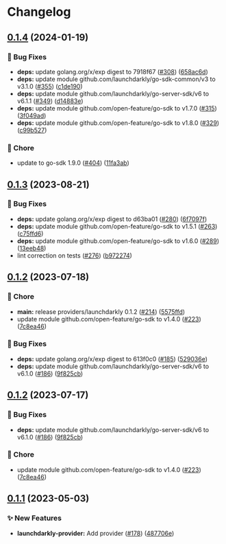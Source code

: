 # Changelog

## [0.1.4](https://github.com/open-feature/go-sdk-contrib/compare/providers/launchdarkly/v0.1.3...providers/launchdarkly/v0.1.4) (2024-01-19)


### 🐛 Bug Fixes

* **deps:** update golang.org/x/exp digest to 7918f67 ([#308](https://github.com/open-feature/go-sdk-contrib/issues/308)) ([658ac6d](https://github.com/open-feature/go-sdk-contrib/commit/658ac6dee60ae9b455ead73e63b70b1cfed0444f))
* **deps:** update module github.com/launchdarkly/go-sdk-common/v3 to v3.1.0 ([#355](https://github.com/open-feature/go-sdk-contrib/issues/355)) ([c1de190](https://github.com/open-feature/go-sdk-contrib/commit/c1de190948cb33d9e5fd04a3ffad2e770844d16a))
* **deps:** update module github.com/launchdarkly/go-server-sdk/v6 to v6.1.1 ([#349](https://github.com/open-feature/go-sdk-contrib/issues/349)) ([d14883e](https://github.com/open-feature/go-sdk-contrib/commit/d14883eb37c18a46852cd713e2538151f5d797ec))
* **deps:** update module github.com/open-feature/go-sdk to v1.7.0 ([#315](https://github.com/open-feature/go-sdk-contrib/issues/315)) ([3f049ad](https://github.com/open-feature/go-sdk-contrib/commit/3f049ad34e93c3b9b9d4cf5a2e56f3777eb858e6))
* **deps:** update module github.com/open-feature/go-sdk to v1.8.0 ([#329](https://github.com/open-feature/go-sdk-contrib/issues/329)) ([c99b527](https://github.com/open-feature/go-sdk-contrib/commit/c99b52728bad9dce52bfb78a08ae5f4eea83a397))


### 🧹 Chore

* update to go-sdk 1.9.0 ([#404](https://github.com/open-feature/go-sdk-contrib/issues/404)) ([11fa3ab](https://github.com/open-feature/go-sdk-contrib/commit/11fa3aba065a6dd81caca30e76efc16fb64a25e3))

## [0.1.3](https://github.com/open-feature/go-sdk-contrib/compare/providers/launchdarkly/v0.1.2...providers/launchdarkly/v0.1.3) (2023-08-21)


### 🐛 Bug Fixes

* **deps:** update golang.org/x/exp digest to d63ba01 ([#280](https://github.com/open-feature/go-sdk-contrib/issues/280)) ([6f7097f](https://github.com/open-feature/go-sdk-contrib/commit/6f7097f898029ceafec486d58f99f682423c7b7c))
* **deps:** update module github.com/open-feature/go-sdk to v1.5.1 ([#263](https://github.com/open-feature/go-sdk-contrib/issues/263)) ([c75ffd6](https://github.com/open-feature/go-sdk-contrib/commit/c75ffd6017689a86860dec92c1a1564b6145f0c9))
* **deps:** update module github.com/open-feature/go-sdk to v1.6.0 ([#289](https://github.com/open-feature/go-sdk-contrib/issues/289)) ([13eeb48](https://github.com/open-feature/go-sdk-contrib/commit/13eeb482ee3d69c5fb8100563501c2250b6454f1))
* lint correction on tests ([#276](https://github.com/open-feature/go-sdk-contrib/issues/276)) ([b972274](https://github.com/open-feature/go-sdk-contrib/commit/b972274655638dd09c90b5974a9f8aca0b04ca13))

## [0.1.2](https://github.com/open-feature/go-sdk-contrib/compare/providers/launchdarkly/v0.1.1...providers/launchdarkly/v0.1.2) (2023-07-18)


### 🧹 Chore

* **main:** release providers/launchdarkly 0.1.2 ([#214](https://github.com/open-feature/go-sdk-contrib/issues/214)) ([5575ffd](https://github.com/open-feature/go-sdk-contrib/commit/5575ffdaa99775ebb30fb590f7d3e609c680bced))
* update module github.com/open-feature/go-sdk to v1.4.0 ([#223](https://github.com/open-feature/go-sdk-contrib/issues/223)) ([7c8ea46](https://github.com/open-feature/go-sdk-contrib/commit/7c8ea46e3e094f746dbf6d80ba6a1b606314e8d7))


### 🐛 Bug Fixes

* **deps:** update golang.org/x/exp digest to 613f0c0 ([#185](https://github.com/open-feature/go-sdk-contrib/issues/185)) ([529036e](https://github.com/open-feature/go-sdk-contrib/commit/529036e7168726873844c6e0338459f89e00dc08))
* **deps:** update module github.com/launchdarkly/go-server-sdk/v6 to v6.1.0 ([#186](https://github.com/open-feature/go-sdk-contrib/issues/186)) ([9f825cb](https://github.com/open-feature/go-sdk-contrib/commit/9f825cb7e612f7895322934259b02f2984e661e8))

## [0.1.2](https://github.com/open-feature/go-sdk-contrib/compare/providers/launchdarkly/v0.1.1...providers/launchdarkly/v0.1.2) (2023-07-17)


### 🐛 Bug Fixes

* **deps:** update module github.com/launchdarkly/go-server-sdk/v6 to v6.1.0 ([#186](https://github.com/open-feature/go-sdk-contrib/issues/186)) ([9f825cb](https://github.com/open-feature/go-sdk-contrib/commit/9f825cb7e612f7895322934259b02f2984e661e8))


### 🧹 Chore

* update module github.com/open-feature/go-sdk to v1.4.0 ([#223](https://github.com/open-feature/go-sdk-contrib/issues/223)) ([7c8ea46](https://github.com/open-feature/go-sdk-contrib/commit/7c8ea46e3e094f746dbf6d80ba6a1b606314e8d7))

## [0.1.1](https://github.com/open-feature/go-sdk-contrib/compare/providers/launchdarkly-v0.1.0...providers/launchdarkly/v0.1.1) (2023-05-03)


### ✨ New Features

* **launchdarkly-provider:** Add provider ([#178](https://github.com/open-feature/go-sdk-contrib/issues/178)) ([487706e](https://github.com/open-feature/go-sdk-contrib/commit/487706ec09a85a000edae25abb79b0928262413c))
